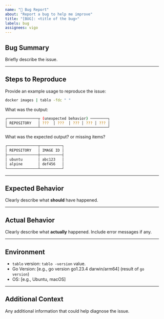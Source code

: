 ```yaml
---
name: "🐛 Bug Report"
about: "Report a bug to help me improve"
title: "[BUG]: <title of the bug>"
labels: bug
assignees: vigo
---
```


## Bug Summary

Briefly describe the issue.

---

## Steps to Reproduce

Provide an example usage to reproduce the issue:

```bash
docker images | tablo -fdc " "
```


What was the output:

```bash
┌──────────────┬ (unexpected behavior) ────────┐  
│ REPOSITORY   │ ???  │ ???  │ ??? │ ??? │ ??? │  
└──────────────┴───────────────────────────────┘  
```

What was the expected output? or missing items?

```bash
┌──────────────┬──────────┐  
│ REPOSITORY   │ IMAGE ID │  
├──────────────┼──────────┤  
│ ubuntu       │ abc123   │  
│ alpine       │ def456   │  
└──────────────┴──────────┘  
```

---

## Expected Behavior

Clearly describe what **should** have happened.

---

## Actual Behavior

Clearly describe what **actually** happened. Include error messages if any.

---

## Environment

- `tablo` version: `tablo -version` value.
- Go Version: \[e.g., go version go1.23.4 darwin/arm64\] (result of `go version`)
- OS: \[e.g., Ubuntu, macOS\]

---

## Additional Context

Any additional information that could help diagnose the issue.
